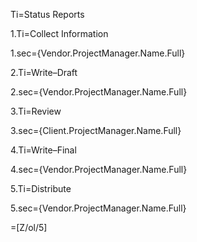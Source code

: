 Ti=Status Reports
	
1.Ti=Collect Information

1.sec={Vendor.ProjectManager.Name.Full}

2.Ti=Write–Draft

2.sec={Vendor.ProjectManager.Name.Full}

3.Ti=Review

3.sec={Client.ProjectManager.Name.Full}

4.Ti=Write–Final

4.sec={Vendor.ProjectManager.Name.Full}

5.Ti=Distribute

5.sec={Vendor.ProjectManager.Name.Full}

=[Z/ol/5]
